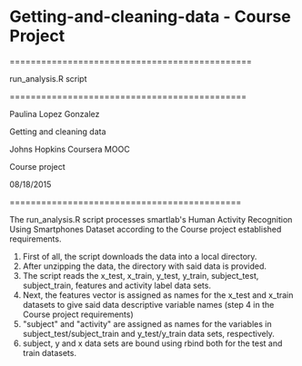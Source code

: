 # Getting-and-cleaning-data - Course Project

==============================================

 run_analysis.R script 
 
=============================================

Paulina Lopez Gonzalez

Getting and cleaning data

Johns Hopkins Coursera MOOC

Course project

08/18/2015

============================================

The run_analysis.R script processes smartlab's Human Activity Recognition Using Smartphones Dataset according to the Course project established requirements.

1. First of all, the script downloads the data into a local directory.
2. After unzipping the data, the directory with said data is provided.
3. The script reads the x_test, x_train, y_test, y_train, subject_test, subject_train, features and activity label data sets.
4. Next, the features vector is assigned as names for the x_test and x_train datasets to give said data descriptive variable names (step 4 in the Course project requirements)
5. "subject" and "activity" are assigned as names for the variables in subject_test/subject_train and y_test/y_train data sets, respectively.
6. subject, y and x data sets are bound using rbind both for the test and train datasets.
